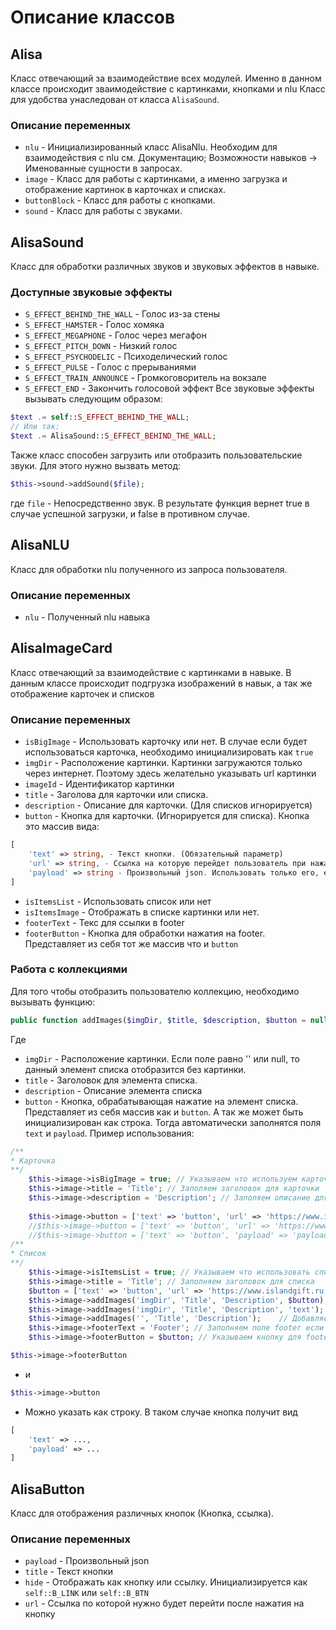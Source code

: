 # Описание классов

## Alisa
Класс отвечающий за взаимодействие всех модулей.
Именно в данном классе происходит зваимодействие с картинками, кнопками и nlu
Класс для удобства унаследован от класса `AlisaSound`.

### Описание переменных
- `nlu` - Инициализированный класс AlisaNlu. Необходим для взаимодействия с nlu см. Документацию; Возможности навыков -> Именованные сущности в запросах.
- `image` - Класс для работы с картинками, а именно загрузка и отображение картинок в карточках и списках.
- `buttonBlock` - Класс для работы с кнопками.
- `sound` - Класс для работы с звуками.

## AlisaSound
Класс для обработки различных звуков и звуковых эффектов в навыке.

### Доступные звуковые эффекты
- `S_EFFECT_BEHIND_THE_WALL` - Голос из-за стены
- `S_EFFECT_HAMSTER` - Голос хомяка
- `S_EFFECT_MEGAPHONE` - Голос через мегафон
- `S_EFFECT_PITCH_DOWN` - Низкий голос
- `S_EFFECT_PSYCHODELIC` - Психоделический голос
- `S_EFFECT_PULSE` - Голос с прерываниями
- `S_EFFECT_TRAIN_ANNOUNCE` - Громкоговоритель на вокзале
- `S_EFFECT_END` - Закончить голосовой эффект
Все звуковые эффекты вызывать следующим образом:

```php
$text .= self::S_EFFECT_BEHIND_THE_WALL;
// Или так:
$text .= AlisaSound::S_EFFECT_BEHIND_THE_WALL;
```

Также класс способен загрузить или отобразить пользовательские звуки. Для этого нужно вызвать метод:
```php
$this->sound->addSound($file);
```
где 
`file` - Непосредственно звук.
В результате функция вернет true  в случае успешной загрузки, и false в противном случае.

## AlisaNLU
Класс для обработки nlu полученного из запроса пользователя.

### Описание переменных
- `nlu` - Полученный nlu навыка

## AlisaImageCard
Класс отвечающий за взаимодействие с картинками в навыке.
В данным классе происходит подгрузка изображений в навык, а так же отображение карточек и списков

### Описание переменных
- `isBigImage` - Использовать карточку или нет. В случае если будет использоваться карточка, необходимо инициализировать как `true`
- `imgDir` - Расположение картинки. Картинки загружаются только через интернет. Поэтому здесь желательно указывать url картинки
- `imageId` - Идентификатор картинки
- `title` - Заголова для карточки или списка.
- `description` - Описание для карточки. (Для списков игнорируется)
- `button` - Кнопка для карточки. (Игнорируется для списка). Кнопка это массив вида:
```php
[
    'text' => string, - Текст кнопки. (Обязательный параметр)
    'url' => string, - Ссылка на которую перейдет пользователь при нажатие на карточку. (Обязательный параметр, если не указан payload)
    'payload' => string - Произвольный json. Использовать только его, если не нужно перенаправлять пользователя на сайт. (Обязательный параметр если не указан url)
]
```
- `isItemsList` - Использовать список или нет
- `isItemsImage` - Отображать в списке картинки или нет.
- `footerText` - Текс для ссылки в footer
- `footerButton` - Кнопка для обработки нажатия на footer. Представляет из себя тот же массив что и `button`

### Работа с коллекциями
Для того чтобы отобразить пользователю коллекцию, необходимо вызывать функцию:
```php
public function addImages($imgDir, $title, $description, $button = null);
```
Где
- `imgDir` - Расположение картинки. Если поле равно '' или null, то данный элемент списка отобразится без картинки.
- `title` - Заголовок для элемента списка.
- `description` - Описание элемента списка
- `button` - Кнопка, обрабатывающая нажатие на элемент списка. Представляет из себя массив как и `button`. А так же может быть инициализирован как строка. Тогда автоматически заполнятся поля `text` и `payload`. Пример использования:
```php
/**
* Карточка
**/
    $this->image->isBigImage = true; // Указываем что используем карточку
    $this->image->title = 'Title'; // Заполяем заголовок для карточки
    $this->image->description = 'Description'; // Заполяем описание для карточки
            
    $this->image->button = ['text' => 'button', 'url' => 'https://www.islandgift.ru', 'payload' => 'payload']; // Указываем кнопку, если необходимо.
    //$this->image->button = ['text' => 'button', 'url' => 'https://www.islandgift.ru']; // Указываем кнопку с url.
    //$this->image->button = ['text' => 'button', 'payload' => 'payload']; // Указываем кнопку с payload.
/**
* Список
**/
    $this->image->isItemsList = true; // Указываем что использовать список
    $this->image->title = 'Title'; // Заполняем заголовок для списка
    $button = ['text' => 'button', 'url' => 'https://www.islandgift.ru', 'payload' => 'payload']; // Создаем кнопку
    $this->image->addImages('imgDir', 'Title', 'Description', $button); // Добавляем картинки с кнопкой
    $this->image->addImages('imgDir', 'Title', 'Description', 'text');  // Добавляем блок с кнопкой в виде текста
    $this->image->addImages('', 'Title', 'Description');    // Добавляем блок без картинки и кнопки
    $this->image->footerText = 'Footer'; // Заполняем поле footer если необходимо
    $this->image->footerButton = $button; // Указываем кнопку для footera
```
```php
$this->image->footerButton
```
 - и 
```php
$this->image->button
```
 - Можно указать как строку.
В таком случае кнопка получит вид 
```php
[
    'text' => ...,
    'payload' => ...
]
```


## AlisaButton
Класс для отображения различных кнопок (Кнопка, ссылка).
### Описание переменных
- `payload` - Произвольный json
- `title` - Текст кнопки
- `hide` - Отображать как кнопку или ссылку. Инициализируется как `self::B_LINK` или `self::B_BTN`
- `url` - Ссылка по которой нужно будет перейти после нажатия на кнопку
